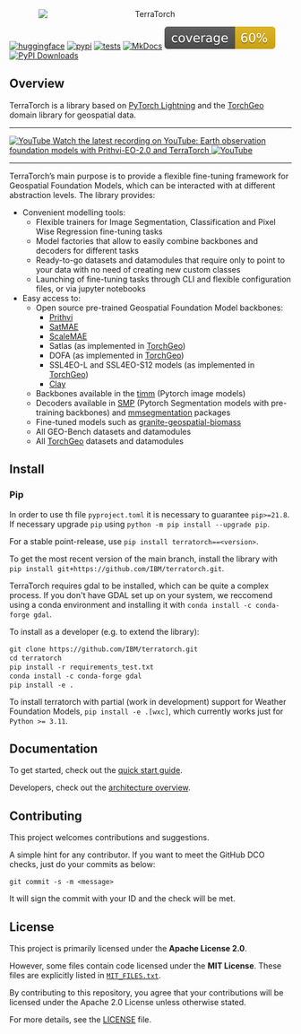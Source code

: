 <!---
<img src="https://github.com/user-attachments/assets/f7c9586f-6220-4a53-9669-2aee3300b492#light-only" alt="TerraTorch"  width="400"/>
<img src="assets/logo_white.png#dark-only" alt="TerraTorch"  width="400"/>
-->
<picture>
  <source media="(prefers-color-scheme: light)" srcset="https://github.com/user-attachments/assets/f8c9586f-6220-4a53-9669-2aee3300b492">
  <source media="(prefers-color-scheme: dark)" srcset="assets/logo_white.png">
  <center><img style="display: block; margin-left: auto; margin-right: auto"; src="https://github.com/user-attachments/assets/f7c9586f-6220-4a53-9669-2aee3300b492" alt="TerraTorch"  width="400"/></center>
</picture>

[![huggingface](https://img.shields.io/badge/Hugging_Face-join-FFD21E?logo=huggingface)](https://huggingface.co/ibm-nasa-geospatial)
[![pypi](https://badge.fury.io/py/terratorch.svg)](https://pypi.org/project/terratorch)
[![tests](https://github.com/IBM/terratorch/actions/workflows/test.yaml/badge.svg)](https://github.com/ibm/terratorch/actions/workflows/test.yaml)
[![MkDocs](https://img.shields.io/badge/MkDocs-526CFE?logo=materialformkdocs&logoColor=fff)](https://ibm.github.io/terratorch/)
![cov](https://github.com/IBM/terratorch/raw/main/assets/coverage-badge.svg)
[![PyPI Downloads](https://img.shields.io/pypi/dm/terratorch.svg?label=PyPI%20downloads)](https://pypi.org/project/terratorch/)

## Overview
TerraTorch is a library based on [PyTorch Lightning](https://lightning.ai/docs/pytorch/stable/) and the [TorchGeo](https://github.com/microsoft/torchgeo) domain library
for geospatial data. 

<hr>
<a href="https://www.youtube.com/watch?v=CB3FKtmuPI8">
  <img src="https://upload.wikimedia.org/wikipedia/commons/4/42/YouTube_icon_%282013-2017%29.png" alt="YouTube" width="20">
  Watch the latest recording on YouTube: Earth observation foundation models with Prithvi-EO-2.0 and TerraTorch
  <img src="https://upload.wikimedia.org/wikipedia/commons/4/42/YouTube_icon_%282013-2017%29.png" alt="YouTube" width="20">
</a>
<hr>


TerraTorch’s main purpose is to provide a flexible fine-tuning framework for Geospatial Foundation Models, which can be interacted with at different abstraction levels. The library provides:

- Convenient modelling tools:
    - Flexible trainers for Image Segmentation, Classification and Pixel Wise Regression fine-tuning tasks
    - Model factories that allow to easily combine backbones and decoders for different tasks
    - Ready-to-go datasets and datamodules that require only to point to your data with no need of creating new custom classes
    - Launching of fine-tuning tasks through CLI and flexible configuration files, or via jupyter notebooks
- Easy access to:
    - Open source pre-trained Geospatial Foundation Model backbones:
      * [Prithvi](https://huggingface.co/ibm-nasa-geospatial/Prithvi-100M)
      * [SatMAE](https://sustainlab-group.github.io/SatMAE/)
      * [ScaleMAE](https://github.com/bair-climate-initiative/scale-mae)
      * Satlas (as implemented in [TorchGeo](https://github.com/microsoft/torchgeo))
      * DOFA (as implemented in [TorchGeo](https://github.com/microsoft/torchgeo))
      * SSL4EO-L and SSL4EO-S12 models (as implemented in [TorchGeo](https://github.com/microsoft/torchgeo))
      * [Clay](https://github.com/Clay-foundation/model)
    - Backbones available in the [timm](https://github.com/huggingface/pytorch-image-models) (Pytorch image models)
    - Decoders available in [SMP](https://github.com/qubvel/segmentation_models.pytorch) (Pytorch Segmentation models with pre-training backbones) and [mmsegmentation](https://github.com/open-mmlab/mmsegmentation) packages
    - Fine-tuned models such as [granite-geospatial-biomass](https://huggingface.co/ibm-granite/granite-geospatial-biomass)
    - All GEO-Bench datasets and datamodules
    - All [TorchGeo](https://github.com/microsoft/torchgeo) datasets and datamodules 

## Install
### Pip
In order to use th file `pyproject.toml` it is necessary to guarantee `pip>=21.8`. If necessary upgrade `pip` using `python -m pip install --upgrade pip`. 

For a stable point-release, use `pip install terratorch==<version>`.

[comment]: <If you prefer to get the most recent version of the main branch, install the library with `pip install git+https://github.com/IBM/terratorch.git`.>
To get the most recent version of the main branch, install the library with `pip install git+https://github.com/IBM/terratorch.git`.

[comment]: <Another alternative is to install using [pipx](https://github.com/pypa/pipx) via `pipx install terratorch`, which creates an isolated environment and allows the user to run the application as a common CLI tool, with no need of installing dependencies or activating environments.>

TerraTorch requires gdal to be installed, which can be quite a complex process. If you don't have GDAL set up on your system, we reccomend using a conda environment and installing it with `conda install -c conda-forge gdal`.

To install as a developer (e.g. to extend the library):
```
git clone https://github.com/IBM/terratorch.git
cd terratorch
pip install -r requirements_test.txt
conda install -c conda-forge gdal
pip install -e .
```

To install terratorch with partial (work in development) support for Weather Foundation Models, `pip install -e .[wxc]`, which currently works just for `Python >= 3.11`. 

## Documentation

To get started, check out the [quick start guide](https://ibm.github.io/terratorch/quick_start).

Developers, check out the [architecture overview](https://ibm.github.io/terratorch/architecture).

## Contributing

This project welcomes contributions and suggestions.

A simple hint for any contributor. If you want to meet the GitHub DCO checks, just do your commits as below:
```
git commit -s -m <message>
```
It will sign the commit with your ID and the check will be met. 

## License

This project is primarily licensed under the **Apache License 2.0**. 

However, some files contain code licensed under the **MIT License**. These files are explicitly listed in [`MIT_FILES.txt`](./MIT_FILES.txt).

By contributing to this repository, you agree that your contributions will be licensed under the Apache 2.0 License unless otherwise stated.

For more details, see the [LICENSE](./LICENSE) file.
